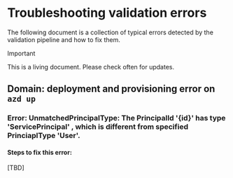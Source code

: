 # Troubleshooting validation errors

The following document is a collection of typical errors detected by the validation pipeline and how to fix them.

> [!IMPORTANT]
> This is a living document. Please check often for updates.

## Domain: deployment and provisioning error on `azd up`

### Error: UnmatchedPrincipalType: The PrincipalId '{id}' has type 'ServicePrincipal' , which is different from specified PrinciaplType 'User'.

#### Steps to fix this error:
[TBD]